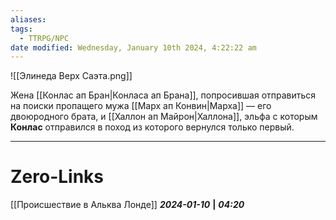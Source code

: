 ```yaml
---
aliases: 
tags:
  - TTRPG/NPC
date modified: Wednesday, January 10th 2024, 4:22:22 am
---
```

![[Элинеда Верх Саэта.png]]

Жена [[Конлас ап Бран|Конласа ап Брана]], попросившая отправиться на поиски пропащего мужа [[Марх ап Конвин|Марха]] — его двоюродного брата, и [[Халлон ап Майрон|Халлона]], эльфа с которым **Конлас** отправился в поход из которого вернулся только первый.

___
# Zero-Links
[[Происшествие в Альква Лонде]]
***2024-01-10*** **|** ***04:20***